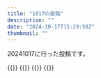 ```yaml
---
title: "1017の投稿"
description: ""
date: "2024-10-17T15:29:50Z"
thumbnail: ""
---
```

20241017に行った投稿です。
<!--more-->
{{<othersns text="周回遅れを見るとイラッとするな<br/>イラッとで済んでないかもしれない" url="https://qunagi.qunagi.net/notice/An68kZtrqIBvcwytxQ" screenname="jme/k.h" date="2024-10-17T13:02:03.000Z">}}
{{<othersns text="土曜日はハイパーヨーヨー" url="https://qunagi.qunagi.net/notice/An5mv149Ut1pmjMdKi" screenname="jme/k.h" date="2024-10-17T08:57:26.000Z">}}
{{<othersns text="日本語が分かりづらいとは思うけど、Grokのチェックの話を今更してるのは救えない<br/><br/>自分が使ってる（というか依存してる？）サービスに対してアンテナが低すぎる" url="https://qunagi.qunagi.net/notice/An5mDJPjuy3twucbjs" screenname="jme/k.h" date="2024-10-17T08:49:32.000Z">}}
{{<othersns text="少なくとも今回のは自分にとってどうでもいい変更だから出ていく必要はないけど浮上" url="https://qunagi.qunagi.net/notice/An5Tml2jHuxKe32z5s" screenname="jme/k.h" date="2024-10-17T05:23:02.000Z">}}
